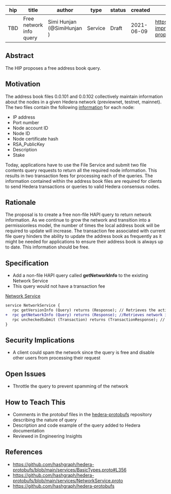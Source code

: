 | hip               | title              | author         | type            | status         | created       | discussions |
| ----------- | -----------  | ----------- | ----------- |----------- | ----------- | ----------- |
| TBD            | Free network info query | Simi Hunjan (@SimiHunjan ) |Service| Draft | 2021-06-09   |   https://github.com/hashgraph/hedera-improvement-proposal/discussions/82

## Abstract

The HIP proposes a free address book query.

## Motivation

The address book files 0.0.101 and 0.0.102 collectively maintain information about the nodes in a given Hedera network (previewnet, testnet, mainnet). The two files contain the following [information](https://github.com/hashgraph/hedera-protobufs/blob/main/services/BasicTypes.proto#L356) for each node:

- IP address
- Port number
- Node account ID
- Node ID
- Node certificate hash
- RSA_PublicKey
- Description
- Stake

Today, applications have to use the File Service and submit two file contents query requests to return all the required node information. This results in two transaction fees for processing each of the queries. The information contained within the address book files are required for clients to send Hedera transactions or queries to valid Hedera consensus nodes.

## Rationale 

The proposal is to create a free non-file HAPI query to return network information. As we continue to grow the network and transition into a permissionless model, the number of times the local address book will be required to update will increase. The transaction fee associated with current file query hinders the ability to update the address book as frequently as it might be needed for applications to ensure their address book is always up to date. This information should be free. 

## Specification 

- Add a non-file HAPI query called **getNetworkInfo** to the existing Network Service
- This query would not have a transaction fee


[Network Service](https://github.com/hashgraph/hedera-protobufs/blob/main/services/NetworkService.proto)

```diff
service NetworkService {
   rpc getVersionInfo (Query) returns (Response); // Retrieves the active versions of Hedera Services and HAPI proto
+  rpc getNetworkInfo (Query) returns (Response); //Retrieves network information
   rpc uncheckedSubmit (Transaction) returns (TransactionResponse); // Submits a "wrapped" transaction to the network, skipping its standard prechecks. (Note that the "wrapper" <tt>UncheckedSubmit</tt> transaction is still subject to normal prechecks, including an authorization requirement that its payer be either the treasury or system admin account.)
} 

```

## Security Implications

- A client could spam the network since the query is free and disable other users from processing their request 

## Open Issues

- Throttle the query to prevent spamming of the network

## How to Teach This

- Comments in the protobuf files in the [hedera-protobufs](https://github.com/hashgraph/hedera-protobufs) repository describing the nature of query
- Description and code example of the query added to Hedera documentation
- Reviewed in Engineering Insights

## References

- https://github.com/hashgraph/hedera-protobufs/blob/main/services/BasicTypes.proto#L356
- https://github.com/hashgraph/hedera-protobufs/blob/main/services/NetworkService.proto
- https://github.com/hashgraph/hedera-protobufs
